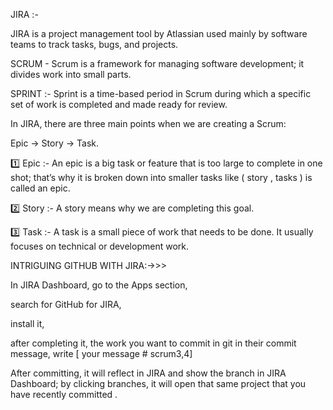 JIRA :-

JIRA is a project management tool by Atlassian used mainly by software teams to track tasks, bugs, and projects.

SCRUM - Scrum is a framework for managing software development; it divides work into small parts.

SPRINT :- Sprint is a time-based period in Scrum during which a specific set of work is completed and made ready for review.

In JIRA, there are three main points when we are creating a Scrum:

Epic -> Story -> Task.

1️⃣ Epic :- An epic is a big task or feature that is too large to complete in one shot; that’s why it is broken down into smaller tasks like ( story , tasks ) is called an epic.


2️⃣ Story :- A story means why we are completing this goal.

3️⃣ Task :- A task is a small piece of work that needs to be done. It usually focuses on technical or development work.

INTRIGUING GITHUB WITH JIRA:->>>

In JIRA Dashboard, go to the Apps section, 

search for GitHub for JIRA,

install it, 

after completing it, the work you want to commit in git in their commit message, write [ your message # scrum3,4]

After committing, it will reflect in JIRA and show the branch in JIRA Dashboard;  by clicking branches, it will open that same project that you have recently  committed .
